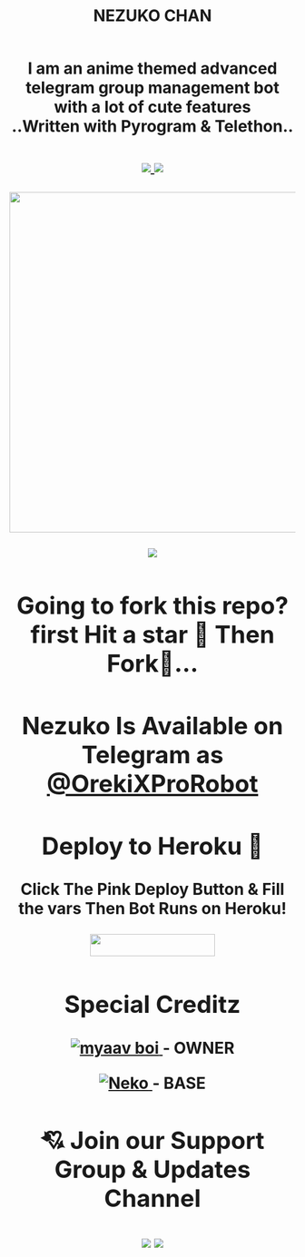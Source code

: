 <h1 align="center"><b>NEZUKO CHAN<h2 align="center">

<h4 align="center">I am an anime themed advanced telegram group management bot with a lot of cute features <br> ..Written with Pyrogram & Telethon..</h4>
<p align='center'>
  <a href="https://www.python.org/" alt="made-with-python"> <img src="https://img.shields.io/badge/Made%20with-Python-1f425f.svg?style=flat-square&logo=python&color=blue" /> </a>
  <a href="https://github.com/Awesome-Gtash/NezukoRobot/graphs/commit-activity" alt="Maintenance"> <img src="https://img.shields.io/badge/Maintained%3F-Yes-red.svg?style=flat-square" /> </a>
</p>

<p align="center"><a href="https://t.me/NezukoProBot"><img src="https://te.legra.ph/file/1dc7585b04ad07b93e2fc.jpg" width="600"></a></p>

<p align="center"><a href="https://pypi.org/project/Telethon/"> <img src="https://img.shields.io/pypi/v/telethon?color=blue&label=telethon&logo=python&logoColor=blue&style=for-the-badge" /></a></p>


## Going to fork this repo? first Hit a star 💫 Then Fork🤞...



## Nezuko Is Available on Telegram as [@OrekiXProRobot](https://t.me/Orekixprorobot)

## Deploy to Heroku 💌

Click The Pink Deploy Button & Fill the vars Then Bot Runs on Heroku!
<p align="center"><a href="https://heroku.com/deploy?template=https://github.com/Awesome-Gtash/NezukoRobot"> <img src="https://img.shields.io/badge/Deploy%20To%20Heroku-pink?style=for-the-badge&logo=heroku" width="220" height="38.45"/></a></p>

## Special Creditz
<a href="https://github.com/Awesome-Gtash"> <img src="https://img.shields.io/badge/myaav boi-black?style=for-the-badge&logo=github" alt="myaav boi" /> </a> - OWNER

<a href="https://github.com/Awesome-Prince/NekoRobot-3"> <img src="https://img.shields.io/badge/nekorobot-black?style=for-the-badge&logo=github" alt="Neko" /> </a> - BASE


## 💘 Join our Support Group & Updates Channel
<a href="https://t.me/Tiger_SupportChat"><img src="https://img.shields.io/badge/Support 💌-Telegram%20Group-ref.svg?logo=telegram"></a>
<a href="https://t.me/Tiger_Updates"><img src="https://img.shields.io/badge/Updates 📣-Telegram%20Channel-red.svg?logo=telegram"></a>
